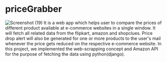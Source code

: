 # priceGrabber
![Screenshot (19)](https://user-images.githubusercontent.com/79188077/177173517-3a690de6-e89d-4026-ab7a-a2a6e7f7f2cb.png)
It is a web app which helps user to compare the prices of different product available at e-commerce websites in a single window. 
It will fetch all related data from the flipkart, amazon and shopclues. 
Price drop alert will also be generated for one or more products to the user's mail whenever the price gets reduced on the respective e-commerce website.
In this project, we implemented the web-scrapping concept and Amazon API for the purpose of fetching the data using python(django).

